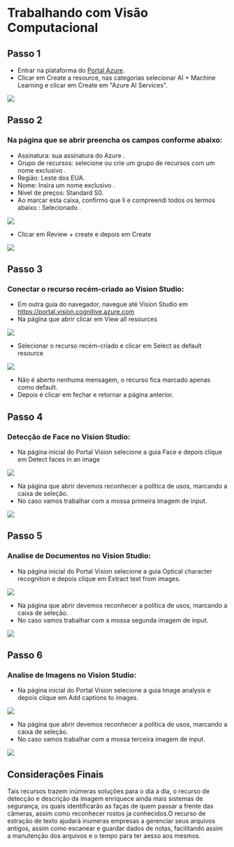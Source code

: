 # Trabalhando com Visão Computacional


## Passo 1

- Entrar na plataforma do [Portal Azure](https://portal.azure.com).
- Clicar em Create a resource, nas categorias selecionar AI + Machine Learning e clicar em Create em "Azure AI Services".

<img align="center" src="../img/dp02_01.jpg"/>
<br>

## Passo 2

### Na página que se abrir preencha os campos conforme abaixo: 

- Assinatura: sua assinatura do Azure .
- Grupo de recursos: selecione ou crie um grupo de recursos com um nome exclusivo .
- Região: Leste dos EUA.
- Nome: Insira um nome exclusivo .
- Nível de preços: Standard S0.
- Ao marcar esta caixa, confirmo que li e compreendi todos os termos abaixo : Selecionado .

<img align="center" src="../img/dp02_02.jpg"/>
<br>

- Clicar em Review + create e depois em Create

<img align="center" src="../img/dp02_03.jpg"/>
<br>

## Passo 3

### Conectar o recurso recém-criado ao Vision Studio: 

- Em outra guia do navegador, navegue até Vision Studio em https://portal.vision.cognitive.azure.com
- Na página que abrir clicar em View all resources

<img align="center" src="../img/dp02_04.jpg"/>
<br>

- Selecionar o recurso recém-criado e clicar em Select as default resource

<img align="center" src="../img/dp02_05.jpg"/>
<br>

- Não é aberto nenhuma mensagem, o recurso fica marcado apenas como default.
- Depois é clicar em fechar e retornar a página anterior.

## Passo 4

### Detecção de Face no Vision Studio: 

- Na página inicial do Portal Vision selecione a guia Face e depois clique em Detect faces in an image

<img align="center" src="../img/dp02_06.jpg"/>
<br>

- Na página que abrir devemos reconhecer a política de usos, marcando a caixa de seleção.
- No caso vamos trabalhar com a mossa primeira imagem de input.

<img align="center" src="../img/dp02_07.jpg"/>
<br>

## Passo 5

### Analise de Documentos no Vision Studio: 

- Na página inicial do Portal Vision selecione a guia Optical character recognition e depois clique em Extract text from images.

<img align="center" src="../img/dp02_08.jpg"/>
<br>

- Na página que abrir devemos reconhecer a política de usos, marcando a caixa de seleção.
- No caso vamos trabalhar com a mossa segunda imagem de input.

<img align="center" src="../img/dp02_09.jpg"/>
<br>

## Passo 6

### Analise de Imagens no Vision Studio: 

- Na página inicial do Portal Vision selecione a guia Image analysis e depois clique em Add captions to images.

<img align="center" src="../img/dp02_10.jpg"/>
<br>

- Na página que abrir devemos reconhecer a política de usos, marcando a caixa de seleção.
- No caso vamos trabalhar com a mossa terceira imagem de input.

<img align="center" src="../img/dp02_11.jpg"/>
<br>

## Considerações Finais

 Tais recursos trazem inúmeras soluções para o dia a dia, o recurso de detecção e descrição da imagem enriquece ainda mais sistemas de segurança, os quais identificarão as faças de quem passar a frente das câmeras, assim como reconhecer rostos ja conhecidos.O recurso de estração de texto ajudará inumeras empresas a gerenciar seus arquivos antigos, assim como escanear e guardar dados de notas, facilitando assim a manutenção dos arquivos e o tempo para ter aesso aos mesmos.